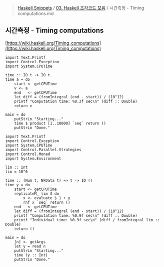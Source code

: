 > [Haskell Snippets](../README.md) / [03. Haskell 조각코드 모음](README.md) / 시간측정 - Timing computations.md
## 시간측정 - Timing computations
[https://wiki.haskell.org/Timing_computations](https://wiki.haskell.org/Timing_computations)

```
import Text.Printf
import Control.Exception
import System.CPUTime

time :: IO t -> IO t
time a = do
    start <- getCPUTime
    v <- a
    end   <- getCPUTime
    let diff = (fromIntegral (end - start)) / (10^12)
    printf "Computation time: %0.3f sec\n" (diff :: Double)
    return v

main = do
    putStrLn "Starting..."
    time $ product [1..10000] `seq` return ()
    putStrLn "Done."
```

```
import Text.Printf
import Control.Exception
import System.CPUTime
import Control.Parallel.Strategies
import Control.Monad
import System.Environment

lim :: Int
lim = 10^6

time :: (Num t, NFData t) => t -> IO ()
time y = do
    start <- getCPUTime
    replicateM_ lim $ do
        x <- evaluate $ 1 + y
        rnf x `seq` return ()
    end   <- getCPUTime
    let diff = (fromIntegral (end - start)) / (10^12)
    printf "Computation time: %0.9f sec\n" (diff :: Double)
    printf "Individual time: %0.9f sec\n" (diff / fromIntegral lim :: Double)
    return ()

main = do
    [n] <- getArgs
    let y = read n
    putStrLn "Starting..."
    time (y :: Int)
    putStrLn "Done."
```